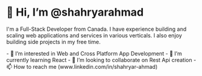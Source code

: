 
<h1>👋 Hi, I’m @shahryarahmad</h1>
<p>I'm a Full-Stack Developer from Canada. I have experience building and scaling web applications and services in various verticals. I also enjoy building side projects in my free time.</p>
- 👀 I’m interested in Web and Cross Platform App Development
- 🌱 I’m currently learning React
- 💞️ I’m looking to collaborate on Rest Api creation
- 📫 How to reach me (www.linkedin.com/in/shahryar-ahmad)

<!---
shahryarahmad/shahryarahmad is a ✨ special ✨ repository because its `README.md` (this file) appears on your GitHub profile.
You can click the Preview link to take a look at your changes.
--->
